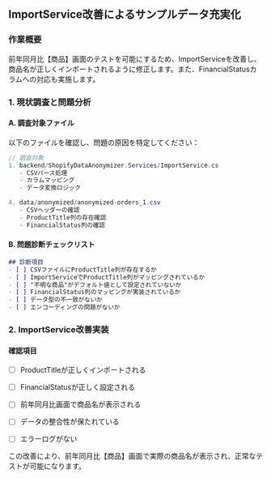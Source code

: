 
## ImportService改善によるサンプルデータ充実化

### 作業概要
前年同月比【商品】画面のテストを可能にするため、ImportServiceを改善し、商品名が正しくインポートされるように修正します。また、FinancialStatusカラムへの対応も実施します。

### 1. 現状調査と問題分析

#### A. 調査対象ファイル
以下のファイルを確認し、問題の原因を特定してください：

```csharp
// 調査対象
1. backend/ShopifyDataAnonymizer.Services/ImportService.cs
   - CSVパース処理
   - カラムマッピング
   - データ変換ロジック

4. data/anonymized/anonymized-orders_1.csv
   - CSVヘッダーの確認
   - ProductTitle列の存在確認
   - FinancialStatus列の確認
```

#### B. 問題診断チェックリスト
```markdown
## 診断項目
- [ ] CSVファイルにProductTitle列が存在するか
- [ ] ImportServiceでProductTitle列がマッピングされているか
- [ ] "不明な商品"がデフォルト値として設定されていないか
- [ ] FinancialStatus列のマッピングが実装されているか
- [ ] データ型の不一致がないか
- [ ] エンコーディングの問題がないか
```

### 2. ImportService改善実装

#### 確認項目
- [ ] ProductTitleが正しくインポートされる
- [ ] FinancialStatusが正しく設定される
- [ ] 前年同月比画面で商品名が表示される
- [ ] データの整合性が保たれている
- [ ] エラーログがない


この改善により、前年同月比【商品】画面で実際の商品名が表示され、正常なテストが可能になります。